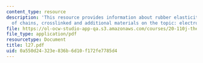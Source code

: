 ```yaml
---
content_type: resource
description: 'This resource provides information about rubber elasticity - network
  of chains, crosslinked and additional materials on the topic: electrolyte solutions.'
file: https://ol-ocw-studio-app-qa.s3.amazonaws.com/courses/20-110j-thermodynamics-of-biomolecular-systems-fall-2005/0a550d24323e836b6d10f172fe7785d4_l27.pdf
file_type: application/pdf
resourcetype: Document
title: l27.pdf
uid: 0a550d24-323e-836b-6d10-f172fe7785d4
---
```

